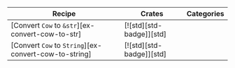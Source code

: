 | Recipe | Crates | Categories |
|---|---|---|
| [Convert `Cow` to `&str`][ex-convert-cow-to-str] | [![std][std-badge]][std] |  |
| [Convert `Cow` to `String`][ex-convert-cow-to-string] | [![std][std-badge]][std] |  |
